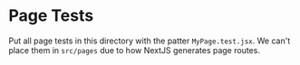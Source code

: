 # Page Tests

Put all page tests in this directory with the patter `MyPage.test.jsx`. We can't place them in `src/pages` due to how
NextJS generates page routes.
